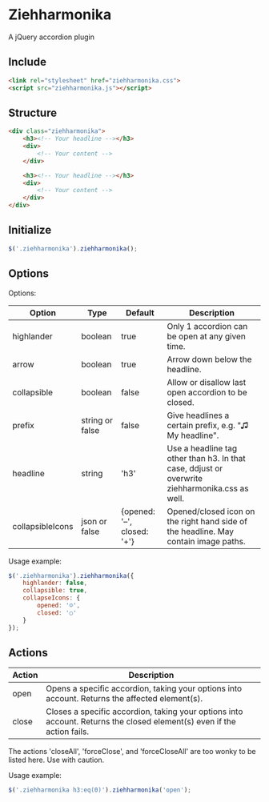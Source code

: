 # Ziehharmonika
A jQuery accordion plugin

## Include
```html
<link rel="stylesheet" href="ziehharmonika.css">
<script src="ziehharmonika.js"></script>
```

## Structure
```html
<div class="ziehharmonika">
	<h3><!-- Your headline --></h3>
	<div>
		<!-- Your content -->
	</div>

	<h3><!-- Your headline --></h3>
	<div>
		<!-- Your content -->
	</div>
</div>
```

## Initialize
```javascript
$('.ziehharmonika').ziehharmonika();
```

## Options
Options:

|Option|Type|Default|Description|
|---|---|---|---|
|highlander|boolean|true|Only 1 accordion can be open at any given time.|
|arrow|boolean|true|Arrow down below the headline.|
|collapsible|boolean|false|Allow or disallow last open accordion to be closed.|
|prefix|string or false|false|Give headlines a certain prefix, e.g. "♫ My headline".|
|headline|string|'h3'|Use a headline tag other than h3. In that case, ddjust or overwrite ziehharmonika.css as well.|
|collapsibleIcons|json or false|{opened: '&ndash;', closed: '+'}|Opened/closed icon on the right hand side of the headline. May contain image paths.|

Usage example:
```javascript
$('.ziehharmonika').ziehharmonika({
	highlander: false,
	collapsible: true,
	collapseIcons: {
		opened: '☺',
		closed: '○'
	}
});
```
## Actions
|Action|Description|
|---|---|
|open|Opens a specific accordion, taking your options into account. Returns the affected element(s).|
|close|Closes a specific accordion, taking your options into account. Returns the closed element(s) even if the action fails.|
The actions 'closeAll', 'forceClose', and 'forceCloseAll' are too wonky to be listed here. Use with caution.

Usage example:
```javascript
$('.ziehharmonika h3:eq(0)').ziehharmonika('open');
```
